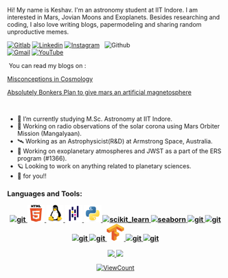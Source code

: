 Hi!
My name is Keshav. I'm an astronomy student at IIT Indore. I am interested in Mars, Jovian Moons and Exoplanets. Besides researching and coding, I also love writing blogs, papermodeling and sharing random unproductive memes.

<img width="55%" align="right" alt="Github" src="https://raw.githubusercontent.com/mars-orbiter/keshav-aggarwal/main/image.svg" />

[![Gitlab](https://img.shields.io/badge/-Gitlab-330c83?style=flat&logo=Gitlab&logoColor=white)](https://gitlab.com/jovian-explorer)
[![Linkedin](https://img.shields.io/badge/-LinkedIn-330c83?style=flat&logo=Linkedin&logoColor=white)](https://www.linkedin.com/in/dev-aggarwal/)
[![Instagram](https://img.shields.io/badge/-Instagram-330c83?style=flat&labelColor=330c83&logo=instagram&logoColor=white)](https://www.instagram.com/jovian_explorer/)
[![Gmail](https://img.shields.io/badge/-Gmail-330c83?style=flat&logo=Gmail&logoColor=white)](mailto:msc2103121014@iiti.ac.in)
[![YouTube](https://img.shields.io/badge/-YouTube-330c83?style=flat&logo=YouTube&logoColor=white)](https://www.youtube.com/channel/UC2-J-uMMSk-r69C-kBw-haA)

&nbsp;You can read my blogs on :

[Misconceptions in Cosmology](https://sites.google.com/view/sarcblogs/blog-1?authuser=1)

[Absolutely Bonkers Plan to give mars an artificial magnetosphere](https://sites.google.com/view/sarcblogs/blog-2)

&nbsp;

- 🔭 I’m currently studying M.Sc. Astronomy at IIT Indore.
- 🌟 Working on radio observations of the solar corona using Mars Orbiter Mission (Mangalyaan).
- 🛰 Working as an Astrophysicist(R&D) at Armstrong Space, Australia.
- 📡 Working on exoplanetary atmospheres and JWST as a part of the ERS program (#1366). 
- 🪐 Looking to work on anything related to planetary sciences.
- 🍰 for you!!



<h3 align="left">Languages and Tools:
<p align="center">

<a href="https://git-scm.com/" target="_blank" rel="noreferrer">
<img src="https://www.vectorlogo.zone/logos/git-scm/git-scm-icon.svg" alt="git" width="40" height="40"/> 
</a>

<a href="https://www.w3.org/html/" target="_blank" rel="noreferrer">
<img src="https://raw.githubusercontent.com/devicons/devicon/master/icons/html5/html5-original-wordmark.svg" alt="html5" width="40" height="40"/>
</a> 

<a href="https://www.linux.org/" target="_blank" rel="noreferrer">
<img src="https://raw.githubusercontent.com/devicons/devicon/master/icons/linux/linux-original.svg" alt="linux" width="40" height="40"/>
</a>

<a href="https://pandas.pydata.org/" target="_blank" rel="noreferrer">
<img src="https://raw.githubusercontent.com/devicons/devicon/2ae2a900d2f041da66e950e4d48052658d850630/icons/pandas/pandas-original.svg" alt="pandas" width="40" height="40"/> 
</a>

<a href="https://www.python.org" target="_blank" rel="noreferrer">
<img src="https://raw.githubusercontent.com/devicons/devicon/master/icons/python/python-original.svg" alt="python" width="40" height="40"/>
</a>

<a href="https://scikit-learn.org/" target="_blank" rel="noreferrer">
<img src="https://upload.wikimedia.org/wikipedia/commons/0/05/Scikit_learn_logo_small.svg" alt="scikit_learn" width="40" height="40"/>
</a>

<a href="https://seaborn.pydata.org/" target="_blank" rel="noreferrer">
<img src="https://user-images.githubusercontent.com/315810/92159303-30d41100-edfb-11ea-8107-1c5352202571.png" alt="seaborn" width="40" height="40"/>
</a>

<a href="[Eureka!](https://eurekadocs.readthedocs.io/en/latest/index.html)" target="_blank" rel="noreferrer">
<img src="https://eurekadocs.readthedocs.io/en/latest/_images/Eureka_logo.png" alt="git" width="50" height="40"/>
</a>

<a href="[Juliet](https://juliet.readthedocs.io/en/latest/)" target="_blank" rel="noreferrer">
<img src="https://juliet.readthedocs.io/en/latest/_images/juliet.png" alt="git" width="50" height="40"/>
</a>

<a href="[GitLab](https://gitlab.com/jovian-explorer)" target="_blank" rel="noreferrer">
<img src="https://about.gitlab.com/images/press/press-kit-icon.svg" alt="git" width="40" height="40"/>
</a>

<a href="[Kaggle](https://www.kaggle.com/)" target="_blank" rel="noreferrer">
<img src="https://cdn4.iconfinder.com/data/icons/logos-and-brands/512/189_Kaggle_logo_logos-512.png" alt="git" width="40" height="40"/>
</a>

<a href="[Tensorflow](https://www.tensorflow.org/)" target="_blank" rel="noreferrer">
<img src="https://raw.githubusercontent.com/jovian-explorer/jovian-explorer/main/Tensorflow.png" alt="git" width="40" height="40"/>
</a>

<a href="[pytorch](https://pytorch.org/)" target="_blank" rel="noreferrer">
<img src="https://pytorch.org/assets/images/pytorch-logo.png" alt="git" width="40" height="40"/>
</a>

<a href="[petitRADTRANS](https://petitradtrans.readthedocs.io/en/latest/index.html)" target="_blank" rel="noreferrer">
<img src="https://petitradtrans.readthedocs.io/en/latest/_static/petitlogo.png" alt="git" width="55" height="40"/>
</a>

</p>
</h3>
  
<p align="center">
  <a href="https://github.com/jovian-explorer">
  <img src="https://github-readme-stats.vercel.app/api?username=jovian-explorer&include_all_commits=true&show_icons=true&hide_border=true&bg_color=ffffff00&count_private=true&theme=gotham&card_width=250"/>
  
  <img src="https://github-readme-stats.vercel.app/api/top-langs/?username=jovian-explorer&layout=compact&hide_title=1&card_width=250&bg_color=ffffff00&theme=gotham&hide_border=true"/>
</p>

<p align="center">
  <img alt="ViewCount" src="https://views.whatilearened.today/views/github/jovian-explorer/jovian-explorer.svg" />
</p>
